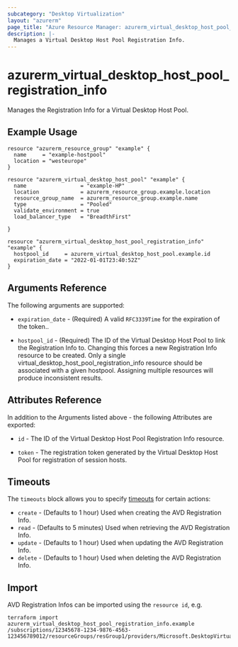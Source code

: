 ```yaml
---
subcategory: "Desktop Virtualization"
layout: "azurerm"
page_title: "Azure Resource Manager: azurerm_virtual_desktop_host_pool_registration_info"
description: |-
  Manages a Virtual Desktop Host Pool Registration Info.
---
```


# azurerm_virtual_desktop_host_pool_registration_info

Manages the Registration Info for a Virtual Desktop Host Pool.

## Example Usage

```hcl
resource "azurerm_resource_group" "example" {
  name     = "example-hostpool"
  location = "westeurope"
}

resource "azurerm_virtual_desktop_host_pool" "example" {
  name                 = "example-HP"
  location             = azurerm_resource_group.example.location
  resource_group_name  = azurerm_resource_group.example.name
  type                 = "Pooled"
  validate_environment = true
  load_balancer_type   = "BreadthFirst"

}

resource "azurerm_virtual_desktop_host_pool_registration_info" "example" {
  hostpool_id     = azurerm_virtual_desktop_host_pool.example.id
  expiration_date = "2022-01-01T23:40:52Z"
}
```

## Arguments Reference

The following arguments are supported:

* `expiration_date` - (Required) A valid `RFC3339Time` for the expiration of the token..

* `hostpool_id` - (Required) The ID of the Virtual Desktop Host Pool to link the Registration Info to. Changing this forces a new Registration Info resource to be created. Only a single virtual_desktop_host_pool_registration_info resource should be associated with a given hostpool. Assigning multiple resources will produce inconsistent results.

## Attributes Reference

In addition to the Arguments listed above - the following Attributes are exported:

* `id` - The ID of the Virtual Desktop Host Pool Registration Info resource.

* `token` - The registration token generated by the Virtual Desktop Host Pool for registration of session hosts.

## Timeouts

The `timeouts` block allows you to specify [timeouts](https://www.terraform.io/language/resources/syntax#operation-timeouts) for certain actions:

* `create` - (Defaults to 1 hour) Used when creating the AVD Registration Info.
* `read` - (Defaults to 5 minutes) Used when retrieving the AVD Registration Info.
* `update` - (Defaults to 1 hour) Used when updating the AVD Registration Info.
* `delete` - (Defaults to 1 hour) Used when deleting the AVD Registration Info.

## Import

AVD Registration Infos can be imported using the `resource id`, e.g.

```shell
terraform import azurerm_virtual_desktop_host_pool_registration_info.example /subscriptions/12345678-1234-9876-4563-123456789012/resourceGroups/resGroup1/providers/Microsoft.DesktopVirtualization/hostPools/pool1/registrationInfo/default
```
